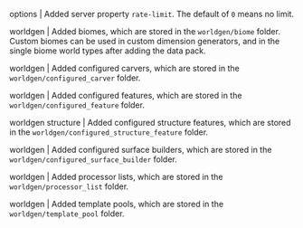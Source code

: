 options | Added server property `rate-limit`. The default of `0` means no limit.

worldgen | Added biomes, which are stored in the `worldgen/biome` folder. Custom biomes can be used in custom dimension generators, and in the single biome world types after adding the data pack.

worldgen | Added configured carvers, which are stored in the `worldgen/configured_carver` folder.

worldgen | Added configured features, which are stored in the `worldgen/configured_feature` folder.

worldgen structure | Added configured structure features, which are stored in the `worldgen/configured_structure_feature` folder.

worldgen | Added configured surface builders, which are stored in the `worldgen/configured_surface_builder` folder.

worldgen | Added processor lists, which are stored in the `worldgen/processor_list` folder.

worldgen | Added template pools, which are stored in the `worldgen/template_pool` folder.
